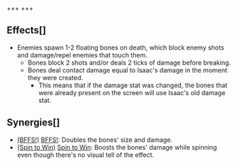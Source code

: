 +++
+++

Effects[]
---------


* Enemies spawn 1-2 floating bones on death, which block enemy shots and damage/repel enemies that touch them.
	+ Bones block 2 shots and/or deals 2 ticks of damage before breaking.
	+ Bones deal contact damage equal to Isaac's damage in the moment they were created.
		- This means that if the damage stat was changed, the bones that were already present on the screen will use Isaac's old damage stat.


Synergies[]
-----------


* [(BFFS!)](/wiki/BFFS! "BFFS!") [BFFS!](/wiki/BFFS! "BFFS!"): Doubles the bones' size and damage.
* [(Spin to Win)](/wiki/Spin_to_Win "Spin to Win") [Spin to Win](/wiki/Spin_to_Win "Spin to Win"): Boosts the bones' damage while spinning even though there's no visual tell of the effect.


